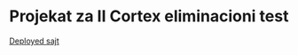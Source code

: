 # Projekat za II Cortex eliminacioni test 

[Deployed sajt](https://delicate-praline-7feacd.netlify.app)
